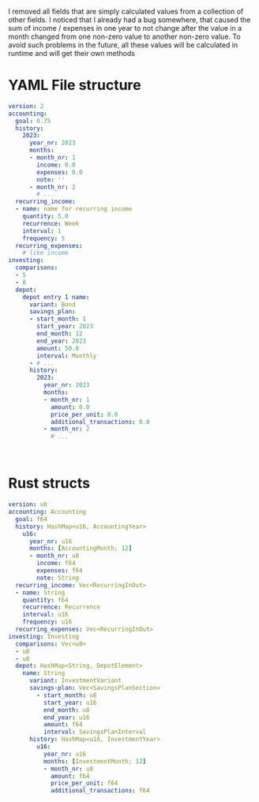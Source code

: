 I removed all fields that are simply calculated values from a collection of other fields. I noticed that I already had a bug somewhere, that caused the sum of income / expenses in one year to not change after the value in a month changed from one non-zero value to another non-zero value. To avoid such problems in the future, all these values will be calculated in runtime and will get their own methods

# YAML File structure
```YAML
version: 2                           
accounting:
  goal: 0.75
  history:
    2023:
      year_nr: 2023
      months:
      - month_nr: 1
        income: 0.0
        expenses: 0.0
        note: ''
      - month_nr: 2
        # ...
  recurring_income:
  - name: name for recurring income
    quantity: 5.0
    recurrence: Week
    interval: 1
    frequency: 5
  recurring_expenses:
    # like income
investing:
  comparisons:
  - 5
  - 8  
  depot:
    depot entry 1 name:
      variant: Bond
      savings_plan:
      - start_month: 1
        start_year: 2023
        end_month: 12
        end_year: 2023
        amount: 50.0
        interval: Monthly
      - # ...
      history:
        2023:
          year_nr: 2023
          months:
          - month_nr: 1
            amount: 0.0
            price_per_unit: 0.0
            additional_transactions: 0.0
          - month_nr: 2
            # ...
```

<br>

# Rust structs

```YAML
version: u8
accounting: Accounting
  goal: f64
  history: HashMap<u16, AccountingYear>
    u16:
      year_nr: u16
      months: [AccountingMonth; 12]
      - month_nr: u8
        income: f64
        expenses: f64
        note: String
  recurring_income: Vec<RecurringInOut>
  - name: String
    quantity: f64
    recurrence: Recurrence
    interval: u16
    frequency: u16
  recurring_expenses: Vec<RecurringInOut>
investing: Investing
  comparisons: Vec<u8>
  - u8
  - u8
  depot: HashMap<String, DepotElement>
    name: String
      variant: InvestmentVariant
      savings-plan: Vec<SavingsPlanSection>
        - start_month: u8
          start_year: u16
          end_month: u8
          end_year: u16
          amount: f64
          interval: SavingsPlanInterval
      history: HashMap<u16, InvestmentYear>
        u16:
          year_nr: u16
          months: [InvestmentMonth; 12]
          - month_nr: u8
            amount: f64
            price_per_unit: f64
            additional_transactions: f64
```
<br>


